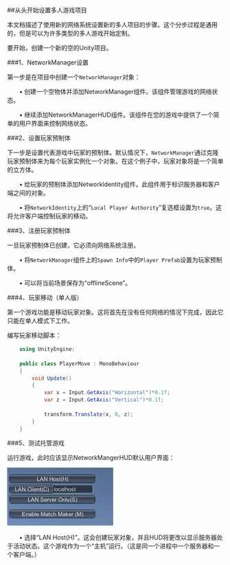 ##从头开始设置多人游戏项目

本文档描述了使用新的网络系统设置新的多人项目的步骤。这个分步过程是通用的，但是可以为许多类型的多人游戏开始定制。

要开始，创建一个新的空的Unity项目。

###1、NetworkManager设置

第一步是在项目中创建一个`NetworkManager`对象：

&emsp;&emsp;• 创建一个空物体并添加NetworkManager组件。该组件管理游戏的网络状态。

&emsp;&emsp;• 继续添加NetworkManagerHUD组件。该组件在您的游戏中提供了一个简单的用户界面来控制网络状态。


###2、设置玩家预制体

下一步是设置代表游戏中玩家的预制体。默认情况下，`NetworkManager`通过克隆玩家预制体来为每个玩家实例化一个对象。在这个例子中，玩家对象将是一个简单的立方体。

&emsp;&emsp;• 给玩家的预制体添加NetworkIdentity组件。此组件用于标识服务器和客户端之间的对象。

&emsp;&emsp;• 将`NetworkIdentity`上的“`Local Player Authority`”复选框设置为`true`。这将允许客户端控制玩家的移动。

###3、注册玩家预制体

一旦玩家预制体已创建，它必须向网络系统注册。

&emsp;&emsp;• 将`NetworkManager`组件上的`Spawn Info`中的`Player Prefab`设置为玩家预制体。


&emsp;&emsp;• 可以将当前场景保存为“offlineScene”。


###4、玩家移动（单人版）


第一个游戏功能是移动玩家对象。这将首先在没有任何网络的情况下完成，因此它只能在单人模式下工作。

编写玩家移动脚本：

```csharp
    using UnityEngine;
    
    public class PlayerMove : MonoBehaviour
    {
        void Update()
        {
            var x = Input.GetAxis("Horizontal")*0.1f;
            var z = Input.GetAxis("Vertical")*0.1f;
    
            transform.Translate(x, 0, z);
        }
    }
```

###5、测试托管游戏

运行游戏，此时应该显示NetworkMangerHUD默认用户界面：

![](/assets/LocalConnectionCallBack.png)

&emsp;&emsp;• 选择“LAN Host(H)”。这会创建玩家对象，并且HUD将更改以显示服务器处于活动状态。这个游戏作为一个“主机”运行。（这是同一个进程中一个服务器和一个客户端。）


